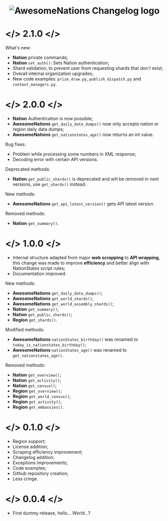 <h1 align="center">
  <img src="https://i.imgur.com/apn9Y52.png" alt="AwesomeNations Changelog logo"/>
</h1>

# </> 2.1.0 </>

What's new:

- **Nation** private commands;
- **Nation** `set_auth()`: Sets Nation authentication;
- Shard validation, to prevent user from requesting shards that don't exist;
- Overall internal organization upgrades;
- New code examples: `prize_draw.py`, `publish_dispatch.py` and `context_managers.py`.

# </> 2.0.0 </>

- **Nation** Authentication is now possible;
- **AwesomeNations** `get_daily_data_dumps()` now only accepts nation or region daily data dumps;
- **AwesomeNations** `get_nationstates_age()` now returns an int value.

Bug fixes:

- Problem while processing some numbers in XML response;
- Decoding error with certain API versions.

Deprecated methods:

- **Nation** `get_public_shards()` is deprecated and will be removed in next versions, use `get_shards()` instead.

New methods:

- **AwesomeNations** `get_api_latest_version()` gets API latest version.

Removed methods:

- **Nation** `get_summary()`.

# </> 1.0.0 </>

- Internal structure adapted from major **web scrapping** to **API wrapping**, this change was made to improve **efficiency** and better align with NationStates script rules;
- Documentation improved.

New methods:

- **AwesomeNations** `get_daily_data_dumps()`;
- **AwesomeNations** `get_world_shards()`;
- **AwesomeNations** `get_world_assembly_shards()`;
- **Nation** `get_summary()`;
- **Nation** `get_public_shards()`;
- **Region** `get_shards()`.

Modified methods:

- **AwesomeNations** `nationStates_birthday()` was renamed to `today_is_nationstates_birthday()`;
- **AwesomeNations** `nationStates_age()` was renamed to `get_nationstates_age()`.

Removed methods:

- **Nation** `get_overview()`;
- **Nation** `get_activity()`;
- **Nation** `get_census()`;
- **Region** `get_overview()`;
- **Region** `get_world_census()`;
- **Region** `get_activity()`;
- **Region** `get_embassies()`.

# </> 0.1.0 </>

- Region support;
- License addition;
- Scraping efficiency improvement;
- Changelog addition;
- Exceptions improvements;
- Code examples;
- Github repository creation;
- Less cringe.

# </> 0.0.4 </>

- First dummy release, hello... World...?
